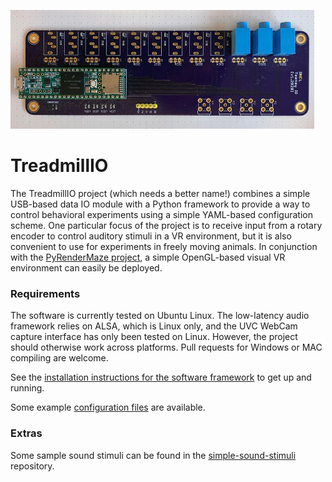 
![TreadmillIO IO Module](https://github.com/kemerelab/TreadmillIO/blob/master/treadmillio-interface-pcb.jpg)

# TreadmillIO

The TreadmillIO project (which needs a better name!) combines a simple USB-based
data IO module with a Python framework to provide a way to control behavioral
experiments using a simple YAML-based configuration scheme. One particular focus
of the project is to receive input from a rotary encoder to control auditory 
stimuli in a VR environment, but it is also convenient to use for experiments in
freely moving animals. In conjunction with the 
[PyRenderMaze project](http://github.com/ckemere/PyRenderMaze), a simple OpenGL-based
visual VR environment can easily be deployed. 

### Requirements
The software is currently tested on Ubuntu Linux. The low-latency audio framework
relies on ALSA, which is Linux only, and the UVC WebCam capture interface has
only been tested on Linux. However, the project should otherwise work across
platforms. Pull requests for Windows or MAC compiling are welcome.

See the [installation instructions for the software framework](Software/Documentation/INSTALL.md) to get up
and running.

Some example [configuration files](Software/ExampleConfigFiles/) are available.

### Extras
Some sample sound stimuli can be found in the [simple-sound-stimuli](https://github.com/kemerelab/simple-sound-stimuli)
repository.
